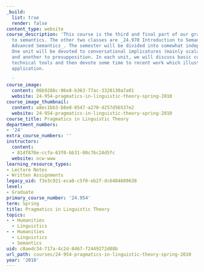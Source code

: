 ```yaml
---
_build:
  list: true
  render: false
content_type: website
course_description: 'This course is the third and final part of our graduate introduction
  to semantics. The other two classes are _24.970 Introduction to Semantics_ and _24.973
  Advanced Semantics_. The semester will be divided into somewhat independent units.
  One unit will be devoted to conversational implicatures (mainly scalar implicatures)
  and another to presupposition. In each unit, we will discuss basic concepts and
  technical tools and then devote some time to recent work which illustrates their
  application.

  '
course_image:
  content: 06b9288c-06e8-b363-77ac-3328130a7a01
  website: 24-954-pragmatics-in-linguistic-theory-spring-2010
course_image_thumbnail:
  content: a8ec1bb3-b8e0-8547-a270-d257d56537e2
  website: 24-954-pragmatics-in-linguistic-theory-spring-2010
course_title: Pragmatics in Linguistic Theory
department_numbers:
- '24'
extra_course_numbers: ''
instructors:
  content:
  - 81df870e-ccfa-63f0-bb31-00c76c24d5fc
  website: ocw-www
learning_resource_types:
- Lecture Notes
- Written Assignments
legacy_uid: f3e3c921-eca8-c5f0-eb2f-dc6404609638
level:
- Graduate
primary_course_number: '24.954'
term: Spring
title: Pragmatics in Linguistic Theory
topics:
- - Humanities
  - Linguistics
- - Humanities
  - Linguistics
  - Semantics
uid: c8aedc34-717a-4c2d-8467-f2449272d88b
url_path: courses/24-954-pragmatics-in-linguistic-theory-spring-2010
year: '2010'
---
```

